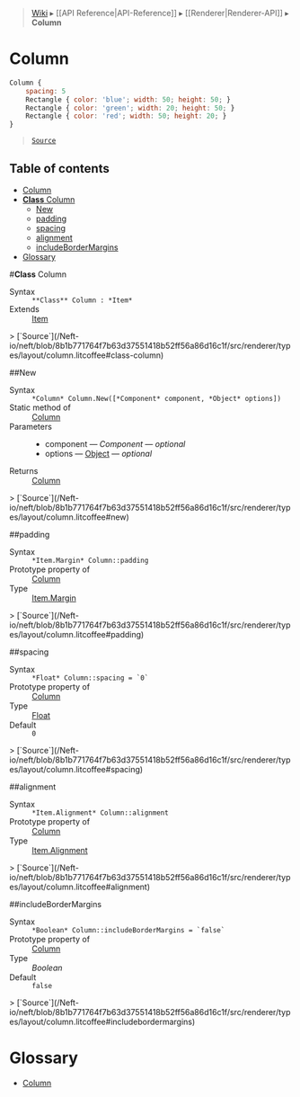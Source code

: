 > [Wiki](Home) ▸ [[API Reference|API-Reference]] ▸ [[Renderer|Renderer-API]] ▸ **Column**

# Column

```javascript
Column {
    spacing: 5
    Rectangle { color: 'blue'; width: 50; height: 50; }
    Rectangle { color: 'green'; width: 20; height: 50; }
    Rectangle { color: 'red'; width: 50; height: 20; }
}
```

> [`Source`](/Neft-io/neft/blob/8b1b771764f7b63d37551418b52ff56a86d16c1f/src/renderer/types/layout/column.litcoffee#column)

## Table of contents
* [Column](#column)
* [**Class** Column](#class-column)
  * [New](#new)
  * [padding](#padding)
  * [spacing](#spacing)
  * [alignment](#alignment)
  * [includeBorderMargins](#includebordermargins)
* [Glossary](#glossary)

#**Class** Column
<dl><dt>Syntax</dt><dd><code>&#x2A;&#x2A;Class&#x2A;&#x2A; Column : &#x2A;Item&#x2A;</code></dd><dt>Extends</dt><dd><a href="/Neft-io/neft/wiki/Renderer-Item-API#class-item">Item</a></dd></dl>
> [`Source`](/Neft-io/neft/blob/8b1b771764f7b63d37551418b52ff56a86d16c1f/src/renderer/types/layout/column.litcoffee#class-column)

##New
<dl><dt>Syntax</dt><dd><code>&#x2A;Column&#x2A; Column.New([&#x2A;Component&#x2A; component, &#x2A;Object&#x2A; options])</code></dd><dt>Static method of</dt><dd><a href="/Neft-io/neft/wiki/Renderer-Column-API#class-column">Column</a></dd><dt>Parameters</dt><dd><ul><li>component — <i>Component</i> — <i>optional</i></li><li>options — <a href="/Neft-io/neft/wiki/Utils-API#isobject">Object</a> — <i>optional</i></li></ul></dd><dt>Returns</dt><dd><a href="/Neft-io/neft/wiki/Renderer-Column-API#class-column">Column</a></dd></dl>
> [`Source`](/Neft-io/neft/blob/8b1b771764f7b63d37551418b52ff56a86d16c1f/src/renderer/types/layout/column.litcoffee#new)

##padding
<dl><dt>Syntax</dt><dd><code>&#x2A;Item.Margin&#x2A; Column::padding</code></dd><dt>Prototype property of</dt><dd><a href="/Neft-io/neft/wiki/Renderer-Column-API#class-column">Column</a></dd><dt>Type</dt><dd><a href="/Neft-io/neft/wiki/Renderer-Item.Margin-API#class-margin">Item.Margin</a></dd></dl>
> [`Source`](/Neft-io/neft/blob/8b1b771764f7b63d37551418b52ff56a86d16c1f/src/renderer/types/layout/column.litcoffee#padding)

##spacing
<dl><dt>Syntax</dt><dd><code>&#x2A;Float&#x2A; Column::spacing = `0`</code></dd><dt>Prototype property of</dt><dd><a href="/Neft-io/neft/wiki/Renderer-Column-API#class-column">Column</a></dd><dt>Type</dt><dd><a href="/Neft-io/neft/wiki/Utils-API#isfloat">Float</a></dd><dt>Default</dt><dd><code>0</code></dd></dl>
> [`Source`](/Neft-io/neft/blob/8b1b771764f7b63d37551418b52ff56a86d16c1f/src/renderer/types/layout/column.litcoffee#spacing)

##alignment
<dl><dt>Syntax</dt><dd><code>&#x2A;Item.Alignment&#x2A; Column::alignment</code></dd><dt>Prototype property of</dt><dd><a href="/Neft-io/neft/wiki/Renderer-Column-API#class-column">Column</a></dd><dt>Type</dt><dd><a href="/Neft-io/neft/wiki/Renderer-Item.Alignment-API#class-alignment">Item.Alignment</a></dd></dl>
> [`Source`](/Neft-io/neft/blob/8b1b771764f7b63d37551418b52ff56a86d16c1f/src/renderer/types/layout/column.litcoffee#alignment)

##includeBorderMargins
<dl><dt>Syntax</dt><dd><code>&#x2A;Boolean&#x2A; Column::includeBorderMargins = `false`</code></dd><dt>Prototype property of</dt><dd><a href="/Neft-io/neft/wiki/Renderer-Column-API#class-column">Column</a></dd><dt>Type</dt><dd><i>Boolean</i></dd><dt>Default</dt><dd><code>false</code></dd></dl>
> [`Source`](/Neft-io/neft/blob/8b1b771764f7b63d37551418b52ff56a86d16c1f/src/renderer/types/layout/column.litcoffee#includebordermargins)

# Glossary

- [Column](#class-column)

